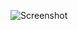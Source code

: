 ![Screenshot](https://user-images.githubusercontent.com/103283819/165020373-7c3e7650-0aea-4022-a0ef-b81fbf512a93.png)